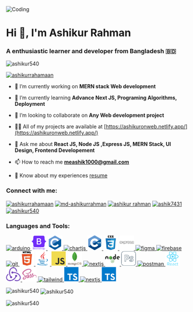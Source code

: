 
<!-- [![MasterHead](https://media.licdn.com/dms/image/D5616AQE_WZi72YNjaA/profile-displaybackgroundimage-shrink_350_1400/0/1670521461811?e=1687996800&v=beta&t=di2H84h6IFnO6PSUkhLrSvWnclmTGBZCrZGWTTtDV1w)](https://ashikuronweb.netlify.com/) -->
<!-- <p align="center"> <img src="https://i.pinimg.com/originals/66/83/3e/66833e07d6fb9eb5d724e47d0c814285.gif"
            alt="Avater image"> </p> -->
<img align="center"  alt="Coding" src="https://i.pinimg.com/originals/66/83/3e/66833e07d6fb9eb5d724e47d0c814285.gif">

<h1 align="left">Hi 👋, I'm Ashikur Rahman</h1>
<h3 align="left">A enthusiastic learner and developer from Bangladesh 🇧🇩
</h3>

<p align="left"> <img src="https://komarev.com/ghpvc/?username=ashikur540&label=Profile%20views&color=0e75b6&style=flat" alt="ashikur540" /> </p>


<p align="left"> <a href="https://twitter.com/ashikurrahamaan" target="blank"><img src="https://img.shields.io/twitter/follow/ashikurrahamaan?logo=twitter&style=for-the-badge" alt="ashikurrahamaan" /></a> </p>

- 🔭 I’m currently working on **MERN stack Web development**

- 🌱 I’m currently learning **Advance Next JS, Programing Algorithms, Deployment**

- 👯 I’m looking to collaborate on **Any Web development project**

- 👨‍💻 All of my projects are available at [https://ashikuronweb.netlify.app/](https://ashikuronweb.netlify.app/)

- 💬 Ask me about **React JS, Node JS ,Express JS, MERN Stack, UI Design, Frontend Developement**

- 📫 How to reach me **meashik1000@gmail.com**

- 📄 Know about my experiences [resume](https://drive.google.com/file/d/121yCvfxXsoWnPQmLUyJ9-7MZFVRWhgyQ/view?usp=sharing)

<h3 align="left">Connect with me:</h3>
<p align="left">
<a href="https://twitter.com/ashikurrahamaan" target="blank"><img align="center" src="https://raw.githubusercontent.com/rahuldkjain/github-profile-readme-generator/master/src/images/icons/Social/twitter.svg" alt="ashikurrahamaan" height="30" width="40" /></a>
<a href="https://linkedin.com/in/md-ashikurrahman" target="blank"><img align="center" src="https://raw.githubusercontent.com/rahuldkjain/github-profile-readme-generator/master/src/images/icons/Social/linked-in-alt.svg" alt="md-ashikurrahman" height="30" width="40" /></a>
<a href="https://fb.com/ashikur rahman" target="blank"><img align="center" src="https://raw.githubusercontent.com/rahuldkjain/github-profile-readme-generator/master/src/images/icons/Social/facebook.svg" alt="ashikur rahman" height="30" width="40" /></a>
<a href="https://instagram.com/ashik7431" target="blank"><img align="center" src="https://raw.githubusercontent.com/rahuldkjain/github-profile-readme-generator/master/src/images/icons/Social/instagram.svg" alt="ashik7431" height="30" width="40" /></a>
<a href="https://www.leetcode.com/ashikur35-540" target="blank"><img align="center" src="https://raw.githubusercontent.com/rahuldkjain/github-profile-readme-generator/master/src/images/icons/Social/leet-code.svg" alt="ashikur540" height="30" width="40" /></a>
</p>

<h3 align="left">Languages and Tools:</h3>
<p align="left"> <a href="https://www.arduino.cc/" target="_blank" rel="noreferrer"> <img src="https://cdn.worldvectorlogo.com/logos/arduino-1.svg" alt="arduino" width="40" height="40"/> </a> <a href="https://getbootstrap.com" target="_blank" rel="noreferrer"> <img src="https://raw.githubusercontent.com/devicons/devicon/master/icons/bootstrap/bootstrap-plain-wordmark.svg" alt="bootstrap" width="40" height="40"/> </a> <a href="https://www.cprogramming.com/" target="_blank" rel="noreferrer"> <img src="https://raw.githubusercontent.com/devicons/devicon/master/icons/c/c-original.svg" alt="c" width="40" height="40"/> </a> <a href="https://www.chartjs.org" target="_blank" rel="noreferrer"> <img src="https://www.chartjs.org/media/logo-title.svg" alt="chartjs" width="40" height="40"/> </a> <a href="https://www.w3schools.com/cpp/" target="_blank" rel="noreferrer"> <img src="https://raw.githubusercontent.com/devicons/devicon/master/icons/cplusplus/cplusplus-original.svg" alt="cplusplus" width="40" height="40"/> </a> <a href="https://www.w3schools.com/css/" target="_blank" rel="noreferrer"> <img src="https://raw.githubusercontent.com/devicons/devicon/master/icons/css3/css3-original-wordmark.svg" alt="css3" width="40" height="40"/> </a> <a href="https://expressjs.com" target="_blank" rel="noreferrer"> <img src="https://raw.githubusercontent.com/devicons/devicon/master/icons/express/express-original-wordmark.svg" alt="express" width="40" height="40"/> </a> <a href="https://www.figma.com/" target="_blank" rel="noreferrer"> <img src="https://www.vectorlogo.zone/logos/figma/figma-icon.svg" alt="figma" width="40" height="40"/> </a> <a href="https://firebase.google.com/" target="_blank" rel="noreferrer"> <img src="https://www.vectorlogo.zone/logos/firebase/firebase-icon.svg" alt="firebase" width="40" height="40"/> </a> <a href="https://git-scm.com/" target="_blank" rel="noreferrer"> <img src="https://www.vectorlogo.zone/logos/git-scm/git-scm-icon.svg" alt="git" width="40" height="40"/> </a> <a href="https://www.w3.org/html/" target="_blank" rel="noreferrer"> <img src="https://raw.githubusercontent.com/devicons/devicon/master/icons/html5/html5-original-wordmark.svg" alt="html5" width="40" height="40"/> </a> <a href="https://www.java.com" target="_blank" rel="noreferrer"> <img src="https://raw.githubusercontent.com/devicons/devicon/master/icons/java/java-original.svg" alt="java" width="40" height="40"/> </a> <a href="https://developer.mozilla.org/en-US/docs/Web/JavaScript" target="_blank" rel="noreferrer"> <img src="https://raw.githubusercontent.com/devicons/devicon/master/icons/javascript/javascript-original.svg" alt="javascript" width="40" height="40"/> </a> <a href="https://www.mongodb.com/" target="_blank" rel="noreferrer"> <img src="https://raw.githubusercontent.com/devicons/devicon/master/icons/mongodb/mongodb-original-wordmark.svg" alt="mongodb" width="40" height="40"/> </a> <a href="https://nextjs.org/" target="_blank" rel="noreferrer"> <img src="https://cdn.worldvectorlogo.com/logos/nextjs-2.svg" alt="nextjs" width="40" height="40"/> </a> <a href="https://nodejs.org" target="_blank" rel="noreferrer"> <img src="https://raw.githubusercontent.com/devicons/devicon/master/icons/nodejs/nodejs-original-wordmark.svg" alt="nodejs" width="40" height="40"/> </a> <a href="https://www.photoshop.com/en" target="_blank" rel="noreferrer"> <img src="https://raw.githubusercontent.com/devicons/devicon/master/icons/photoshop/photoshop-line.svg" alt="photoshop" width="40" height="40"/> </a> <a href="https://postman.com" target="_blank" rel="noreferrer"> <img src="https://www.vectorlogo.zone/logos/getpostman/getpostman-icon.svg" alt="postman" width="40" height="40"/> </a> <a href="https://reactjs.org/" target="_blank" rel="noreferrer"> <img src="https://raw.githubusercontent.com/devicons/devicon/master/icons/react/react-original-wordmark.svg" alt="react" width="40" height="40"/> </a> <a href="https://redux.js.org" target="_blank" rel="noreferrer"> <img src="https://raw.githubusercontent.com/devicons/devicon/master/icons/redux/redux-original.svg" alt="redux" width="40" height="40"/> </a> <a href="https://sass-lang.com" target="_blank" rel="noreferrer"> <img src="https://raw.githubusercontent.com/devicons/devicon/master/icons/sass/sass-original.svg" alt="sass" width="40" height="40"/> </a> <a href="https://tailwindcss.com/" target="_blank" rel="noreferrer"> <img src="https://www.vectorlogo.zone/logos/tailwindcss/tailwindcss-icon.svg" alt="tailwind" width="40" height="40"/> </a> <a href="https://www.typescriptlang.org/" target="_blank" rel="noreferrer"> <img src="https://raw.githubusercontent.com/devicons/devicon/master/icons/typescript/typescript-original.svg" alt="typescript" width="40" height="40"/> </a><a href="https://nextjs.org/" target="_blank" rel="noreferrer"> <img src="https://cdn.worldvectorlogo.com/logos/nextjs-2.svg" alt="nextjs" width="40" height="40"/> </a> <a href="https://www.typescriptlang.org/" target="_blank" rel="noreferrer"> <img src="https://raw.githubusercontent.com/devicons/devicon/master/icons/typescript/typescript-original.svg" alt="typescript" width="40" height="40"/> </a>
</p>


<p><img align="left" src="https://github-readme-stats.vercel.app/api/top-langs?username=ashikur540&show_icons=true&locale=en&layout=compact" alt="ashikur540" /></p>

<p>&nbsp;<img align="center" src="https://github-readme-stats.vercel.app/api?username=ashikur540&show_icons=true&locale=en" alt="ashikur540" /></p>

<p><img align="center" src="https://github-readme-streak-stats.herokuapp.com/?user=ashikur540&" alt="ashikur540" /></p>

   
